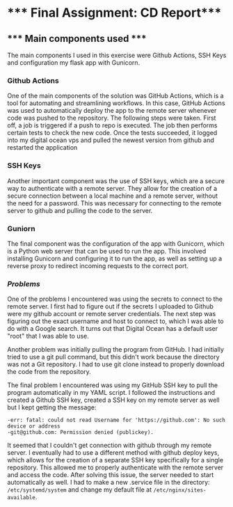 # *** Final Assignment: CD Report***

## *** Main components used ***
The main components I used in this exercise were Github Actions, SSH Keys and configuration my flask app with Gunicorn.

### **Github Actions** 
One of the main components of the solution was GitHub Actions, which is a tool for automating and streamlining workflows.  In this case, GitHub Actions was used to automatically deploy the app to the remote server whenever code was pushed to the repository. The following steps were taken. First off, a job is triggered if a push to repo is executed. The job then performs certain tests to check the new code. Once the tests succeeded, it logged into my digital ocean vps and pulled the newest version from github and restarted the application

### **SSH Keys** 
Another important component was the use of SSH keys, which are a secure way to authenticate with a remote server. They allow for the creation of a secure connection between a local machine and a remote server, without the need for a password. This was necessary for connecting to the remote server to github and pulling the code to the server.

### **Guniorn**
The final component was the configuration of the app with Gunicorn, which is a Python web server that can be used to run the app. This involved installing Gunicorn and configuring it to run the app, as well as setting up a reverse proxy to redirect incoming requests to the correct port.

### ***Problems***
One of the problems I encountered was using the secrets to connect to the remote server. I first had to figure out if the secrets I uploaded to Github were my github account or remote server credentials. The next step was figuring out the exact username and host to connect to, which I was able to do with a Google search. It turns out that Digital Ocean has a default user "root" that I was able to use. 

Another problem was initially pulling the program from GitHub. I had initially tried to use a git pull command, but this didn't work because the directory was not a Git repository. I had to use git clone instead to properly download the code from the repository.

The final problem I encountered was using my GitHub SSH key to pull the program automatically in my YAML script. I followed the instructions and created a Github SSH key, created a SSH key on my remote server as well but I kept getting the message: 
``` 
-err: fatal: could not read Username for 'https://github.com': No such device or address
-git@github.com: Permission denied (publickey).
``` 
It seemed that I couldn't get connection with github through my remote server. 
I eventually had to use a different method with github deploy keys, which allows for the creation of a separate SSH key specifically for a single repository. This allowed me to properly authenticate with the remote server and access the code. 
After solving this issue, the server needed to start automatically as well. I had to make a new .service file in the directory: `/etc/systemd/system` and change my default file at `/etc/nginx/sites-available`. 
